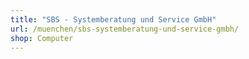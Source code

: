 ```yaml
---
title: "SBS - Systemberatung und Service GmbH"
url: /muenchen/sbs-systemberatung-und-service-gmbh/
shop: Computer
---
```

